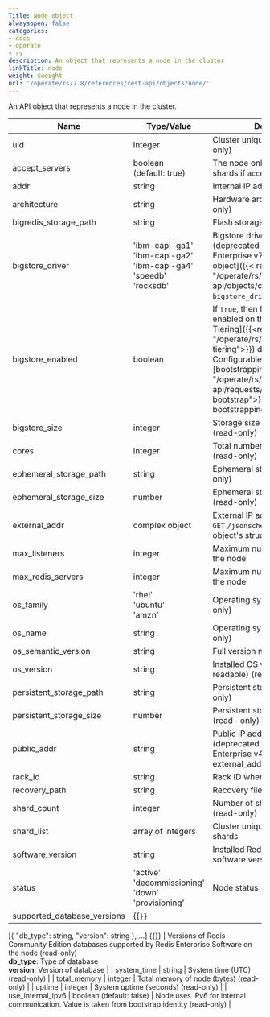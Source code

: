 ```yaml
---
Title: Node object
alwaysopen: false
categories:
- docs
- operate
- rs
description: An object that represents a node in the cluster
linkTitle: node
weight: $weight
url: '/operate/rs/7.8/references/rest-api/objects/node/'
---
```


An API object that represents a node in the cluster.

| Name | Type/Value | Description |
|------|------------|-------------|
| uid | integer | Cluster unique ID of node (read-only) |
| accept_servers | boolean (default:&nbsp;true) | The node only accepts new shards if `accept_servers` is `true` |
| addr | string | Internal IP address of node |
| architecture | string | Hardware architecture (read-only) |
| bigredis_storage_path | string | Flash storage path (read-only) |
| bigstore_driver | 'ibm-capi-ga1'<br />'ibm-capi-ga2'<br />'ibm-capi-ga4'<br />'speedb'<br />'rocksdb' | Bigstore driver name or none (deprecated as of Redis Enterprise v7.2, use the [cluster object]({{< relref "/operate/rs/references/rest-api/objects/cluster" >}})'s `bigstore_driver` instead) |
| bigstore_enabled | boolean | If `true`, then flash storage is enabled on this node for [Auto Tiering]({{<relref "/operate/rs/7.8/databases/auto-tiering">}}) databases. Configurable during [bootstrapping]({{<relref "/operate/rs/7.8/references/rest-api/requests/bootstrap#post-bootstrap">}}). After bootstrapping, it is read-only. |
| bigstore_size | integer | Storage size of bigstore storage (read-only) |
| cores | integer | Total number of CPU cores (read-only) |
| ephemeral_storage_path | string | Ephemeral storage path (read-only) |
| ephemeral_storage_size | number | Ephemeral storage size (bytes) (read-only) |
| external_addr | complex object | External IP addresses of node. `GET`&nbsp;`/jsonschema` to retrieve the object's structure. |
| max_listeners | integer | Maximum number of listeners on the node |
| max_redis_servers | integer | Maximum number of shards on the node |
| os_family | 'rhel'<br />'ubuntu'<br />'amzn' | Operating system family (read-only) |
| os_name | string | Operating system name (read-only) |
| os_semantic_version | string | Full version number (read-only) |
| os_version | string | Installed OS version (human-readable) (read-only) |
| persistent_storage_path | string | Persistent storage path (read-only) |
| persistent_storage_size | number | Persistent storage size (bytes) (read- only) |
| public_addr | string | Public IP address of node (deprecated as of Redis Enterprise v4.3.3, use external_addr instead) |
| rack_id | string | Rack ID where node is installed |
| recovery_path | string | Recovery files path |
| shard_count | integer | Number of shards on the node (read-only) |
| shard_list | array of integers | Cluster unique IDs of all node shards |
| software_version | string | Installed Redis Enterprise cluster software version (read-only) |
| status | 'active'<br />'decommissioning'<br />'down'<br />'provisioning' | Node status (read-only) |
| supported_database_versions | {{<code>}}
[{
  "db_type": string,
  "version": string
}, ...]
{{</code>}} | Versions of Redis Community Edition databases supported by Redis Enterprise Software on the node (read-only)<br />**db_type**: Type of database<br />**version**: Version of database |
| system_time | string | System time (UTC) (read-only) |
| total_memory | integer | Total memory of node (bytes) (read-only) |
| uptime | integer | System uptime (seconds) (read-only) |
| use_internal_ipv6 | boolean (default:&nbsp;false) | Node uses IPv6 for internal communication. Value is taken from bootstrap identity (read-only) |
